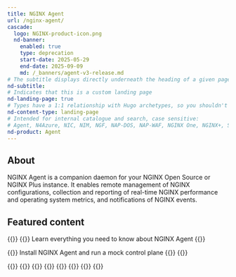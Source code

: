 ```yaml
---
title: NGINX Agent
url: /nginx-agent/
cascade:
  logo: NGINX-product-icon.png
  nd-banner:
    enabled: true
    type: deprecation
    start-date: 2025-05-29
    end-date: 2025-09-09
    md: /_banners/agent-v3-release.md
# The subtitle displays directly underneath the heading of a given page
nd-subtitle:
# Indicates that this is a custom landing page
nd-landing-page: true
# Types have a 1:1 relationship with Hugo archetypes, so you shouldn't need to change this
nd-content-type: landing-page
# Intended for internal catalogue and search, case sensitive:
# Agent, N4Azure, NIC, NIM, NGF, NAP-DOS, NAP-WAF, NGINX One, NGINX+, Solutions, Unit
nd-product: Agent
---
```


## About

NGINX Agent is a companion daemon for your NGINX Open Source or NGINX Plus instance. It enables remote management of NGINX
configurations, collection and reporting of real-time NGINX performance and operating system metrics, and notifications of NGINX events.

[//]: # "This initial section introduces the product to a reader: give a short 1-2 sentence summary of what the product does and its value to the reader."
[//]: # "Name specific functionality it provides: avoid ambiguous descriptions such as 'enables efficiency', focus on what makes it unique."

## Featured content
[//]: # "You can add a maximum of three cards: any extra will not display."
[//]: # "One card will take full width page: two will take half width each. Three will stack like an inverse pyramid."
[//]: # "Some examples of content could be the latest release note, the most common install path, and a popular new feature."

{{<card-section  isFeaturedSection="true">}}
  {{<card title="About" titleUrl="about/" icon="info">}}
    Learn everything you need to know about NGINX Agent
  {{</card>}}
  <!-- The titleURL and icon are both optional -->
  <!-- Lucide icon names can be found at https://lucide.dev/icons/ -->
  {{<card title="Getting started" titleUrl="installation-upgrade/getting-started/" icon="unplug">}}
    Install NGINX Agent and run a mock control plane
  {{</card>}}
{{</card-section>}}

{{<card-section  isFeaturedSection="true">}}
  {{<card title="Upgrade" titleUrl="installation-upgrade/upgrade/" icon="circle-fading-arrow-up">}}
  {{</card>}}
  {{<card title="Configuration" titleUrl="configuration/" icon="cog">}}
  {{</card>}}
  {{<card title="Support" titleUrl="support/" icon="hand-helping">}}
  {{</card>}}
{{</card-section>}}